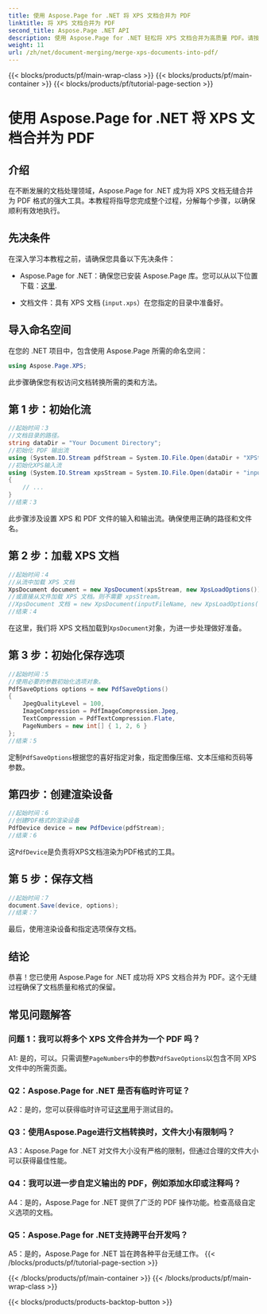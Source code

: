 ```yaml
---
title: 使用 Aspose.Page for .NET 将 XPS 文档合并为 PDF
linktitle: 将 XPS 文档合并为 PDF
second_title: Aspose.Page .NET API
description: 使用 Aspose.Page for .NET 轻松将 XPS 文档合并为高质量 PDF。请按照我们的分步指南获得流畅的文档转换体验。
weight: 11
url: /zh/net/document-merging/merge-xps-documents-into-pdf/
---
```


{{< blocks/products/pf/main-wrap-class >}}
{{< blocks/products/pf/main-container >}}
{{< blocks/products/pf/tutorial-page-section >}}

# 使用 Aspose.Page for .NET 将 XPS 文档合并为 PDF

## 介绍

在不断发展的文档处理领域，Aspose.Page for .NET 成为将 XPS 文档无缝合并为 PDF 格式的强大工具。本教程将指导您完成整个过程，分解每个步骤，以确保顺利有效地执行。

## 先决条件

在深入学习本教程之前，请确保您具备以下先决条件：

-  Aspose.Page for .NET：确保您已安装 Aspose.Page 库。您可以从以下位置下载：[这里](https://releases.aspose.com/page/net/).

- 文档文件：具有 XPS 文档 (`input.xps`）在您指定的目录中准备好。

## 导入命名空间

在您的 .NET 项目中，包含使用 Aspose.Page 所需的命名空间：

```csharp
using Aspose.Page.XPS;
```

此步骤确保您有权访问文档转换所需的类和方法。

## 第 1 步：初始化流

```csharp
//起始时间：3
//文档目录的路径。
string dataDir = "Your Document Directory";
//初始化 PDF 输出流
using (System.IO.Stream pdfStream = System.IO.File.Open(dataDir + "XPStoPDF_out.pdf", System.IO.FileMode.OpenOrCreate, System.IO.FileAccess.Write))
//初始化XPS输入流
using (System.IO.Stream xpsStream = System.IO.File.Open(dataDir + "input.xps", System.IO.FileMode.Open))
{
    // ...
}
//结束：3
```

此步骤涉及设置 XPS 和 PDF 文件的输入和输出流。确保使用正确的路径和文件名。

## 第 2 步：加载 XPS 文档

```csharp
//起始时间：4
//从流中加载 XPS 文档
XpsDocument document = new XpsDocument(xpsStream, new XpsLoadOptions());
//或直接从文件加载 XPS 文档。则不需要 xpsStream。
//XpsDocument 文档 = new XpsDocument(inputFileName, new XpsLoadOptions());
//结束：4
```

在这里，我们将 XPS 文档加载到`XpsDocument`对象，为进一步处理做好准备。

## 第 3 步：初始化保存选项

```csharp
//起始时间：5
//使用必要的参数初始化选项对象。
PdfSaveOptions options = new PdfSaveOptions()
{
    JpegQualityLevel = 100,
    ImageCompression = PdfImageCompression.Jpeg,
    TextCompression = PdfTextCompression.Flate,
    PageNumbers = new int[] { 1, 2, 6 }
};
//结束：5
```

定制`PdfSaveOptions`根据您的喜好指定对象，指定图像压缩、文本压缩和页码等参数。

## 第四步：创建渲染设备

```csharp
//起始时间：6
//创建PDF格式的渲染设备
PdfDevice device = new PdfDevice(pdfStream);
//结束：6
```

这`PdfDevice`是负责将XPS文档渲染为PDF格式的工具。

## 第 5 步：保存文档

```csharp
//起始时间：7
document.Save(device, options);
//结束：7
```

最后，使用渲染设备和指定选项保存文档。

## 结论

恭喜！您已使用 Aspose.Page for .NET 成功将 XPS 文档合并为 PDF。这个无缝过程确保了文档质量和格式的保留。

## 常见问题解答

### 问题 1：我可以将多个 XPS 文件合并为一个 PDF 吗？

 A1: 是的，可以。只需调整`PageNumbers`中的参数`PdfSaveOptions`以包含不同 XPS 文件中的所需页面。

### Q2：Aspose.Page for .NET 是否有临时许可证？

 A2：是的，您可以获得临时许可证[这里](https://purchase.aspose.com/temporary-license/)用于测试目的。

### Q3：使用Aspose.Page进行文档转换时，文件大小有限制吗？

A3：Aspose.Page for .NET 对文件大小没有严格的限制，但通过合理的文件大小可以获得最佳性能。

### Q4：我可以进一步自定义输出的 PDF，例如添加水印或注释吗？

A4：是的，Aspose.Page for .NET 提供了广泛的 PDF 操作功能。检查高级自定义选项的文档。

### Q5：Aspose.Page for .NET支持跨平台开发吗？

A5：是的，Aspose.Page for .NET 旨在跨各种平台无缝工作。
{{< /blocks/products/pf/tutorial-page-section >}}

{{< /blocks/products/pf/main-container >}}
{{< /blocks/products/pf/main-wrap-class >}}

{{< blocks/products/products-backtop-button >}}
